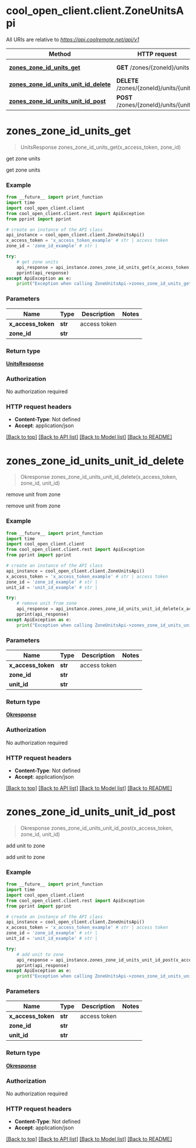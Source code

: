 # cool_open_client.client.ZoneUnitsApi

All URIs are relative to *https://api.coolremote.net/api/v1*

Method | HTTP request | Description
------------- | ------------- | -------------
[**zones_zone_id_units_get**](ZoneUnitsApi.md#zones_zone_id_units_get) | **GET** /zones/{zoneId}/units | get zone units
[**zones_zone_id_units_unit_id_delete**](ZoneUnitsApi.md#zones_zone_id_units_unit_id_delete) | **DELETE** /zones/{zoneId}/units/{unitId} | remove unit from zone
[**zones_zone_id_units_unit_id_post**](ZoneUnitsApi.md#zones_zone_id_units_unit_id_post) | **POST** /zones/{zoneId}/units/{unitId} | add unit to zone

# **zones_zone_id_units_get**
> UnitsResponse zones_zone_id_units_get(x_access_token, zone_id)

get zone units

get zone units

### Example
```python
from __future__ import print_function
import time
import cool_open_client.client
from cool_open_client.client.rest import ApiException
from pprint import pprint

# create an instance of the API class
api_instance = cool_open_client.client.ZoneUnitsApi()
x_access_token = 'x_access_token_example' # str | access token
zone_id = 'zone_id_example' # str | 

try:
    # get zone units
    api_response = api_instance.zones_zone_id_units_get(x_access_token, zone_id)
    pprint(api_response)
except ApiException as e:
    print("Exception when calling ZoneUnitsApi->zones_zone_id_units_get: %s\n" % e)
```

### Parameters

Name | Type | Description  | Notes
------------- | ------------- | ------------- | -------------
 **x_access_token** | **str**| access token | 
 **zone_id** | **str**|  | 

### Return type

[**UnitsResponse**](UnitsResponse.md)

### Authorization

No authorization required

### HTTP request headers

 - **Content-Type**: Not defined
 - **Accept**: application/json

[[Back to top]](#) [[Back to API list]](../README.md#documentation-for-api-endpoints) [[Back to Model list]](../README.md#documentation-for-models) [[Back to README]](../README.md)

# **zones_zone_id_units_unit_id_delete**
> Okresponse zones_zone_id_units_unit_id_delete(x_access_token, zone_id, unit_id)

remove unit from zone

remove unit from zone

### Example
```python
from __future__ import print_function
import time
import cool_open_client.client
from cool_open_client.client.rest import ApiException
from pprint import pprint

# create an instance of the API class
api_instance = cool_open_client.client.ZoneUnitsApi()
x_access_token = 'x_access_token_example' # str | access token
zone_id = 'zone_id_example' # str | 
unit_id = 'unit_id_example' # str | 

try:
    # remove unit from zone
    api_response = api_instance.zones_zone_id_units_unit_id_delete(x_access_token, zone_id, unit_id)
    pprint(api_response)
except ApiException as e:
    print("Exception when calling ZoneUnitsApi->zones_zone_id_units_unit_id_delete: %s\n" % e)
```

### Parameters

Name | Type | Description  | Notes
------------- | ------------- | ------------- | -------------
 **x_access_token** | **str**| access token | 
 **zone_id** | **str**|  | 
 **unit_id** | **str**|  | 

### Return type

[**Okresponse**](Okresponse.md)

### Authorization

No authorization required

### HTTP request headers

 - **Content-Type**: Not defined
 - **Accept**: application/json

[[Back to top]](#) [[Back to API list]](../README.md#documentation-for-api-endpoints) [[Back to Model list]](../README.md#documentation-for-models) [[Back to README]](../README.md)

# **zones_zone_id_units_unit_id_post**
> Okresponse zones_zone_id_units_unit_id_post(x_access_token, zone_id, unit_id)

add unit to zone

add unit to zone

### Example
```python
from __future__ import print_function
import time
import cool_open_client.client
from cool_open_client.client.rest import ApiException
from pprint import pprint

# create an instance of the API class
api_instance = cool_open_client.client.ZoneUnitsApi()
x_access_token = 'x_access_token_example' # str | access token
zone_id = 'zone_id_example' # str | 
unit_id = 'unit_id_example' # str | 

try:
    # add unit to zone
    api_response = api_instance.zones_zone_id_units_unit_id_post(x_access_token, zone_id, unit_id)
    pprint(api_response)
except ApiException as e:
    print("Exception when calling ZoneUnitsApi->zones_zone_id_units_unit_id_post: %s\n" % e)
```

### Parameters

Name | Type | Description  | Notes
------------- | ------------- | ------------- | -------------
 **x_access_token** | **str**| access token | 
 **zone_id** | **str**|  | 
 **unit_id** | **str**|  | 

### Return type

[**Okresponse**](Okresponse.md)

### Authorization

No authorization required

### HTTP request headers

 - **Content-Type**: Not defined
 - **Accept**: application/json

[[Back to top]](#) [[Back to API list]](../README.md#documentation-for-api-endpoints) [[Back to Model list]](../README.md#documentation-for-models) [[Back to README]](../README.md)

